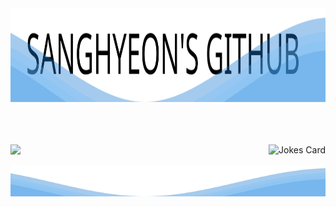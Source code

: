 <div align="center">
    <img src="background.svg" width="100%" height="150" alt="css-in-readme">
</div>




<br/>
<br/>
<br/>
<p>
  <a href="https://hits.seeyoufarm.com"><img src="https://hits.seeyoufarm.com/api/count/incr/badge.svg?url=https%3A%2F%2Fgithub.com%2F4anghyeon&count_bg=%234dabf7&title_bg=%23228be6&icon=github.svg&icon_color=%23E7E7E7&title=hits&edge_flat=false"/></a>
  <img align='right' src="https://readme-jokes.vercel.app/api?bgColor=transparent&borderColor=%23339af0&qColor=%23a5d8ff&aColor=%234dabf7&textColor=%234dabf7" alt="Jokes Card" />
  </p>


<div align="center">
    <img src="footer.svg" width="100%" height="50" alt="css-in-readme">
</div>
